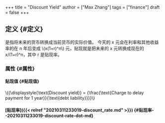 +++
title = "Discount Yield"
author = ["Max Zhang"]
tags = ["finance"]
draft = false
+++

## 定义 {#定义}

是指将未来的货币转换成当前货币的实际价值。
今天的 x 元会在利率和其他收益率的在 n 年后变成 \\(x(1+r)^n\\) 元，贴现就是把未来的
x 元转换成现在的 x/(1+r)^n，其中 r 是贴现率。


### 属性 {#属性}


#### 贴现值 {#贴现值}

\\({\displaystyle{\text{Discount yield}} = {\frac{\text{Charge to delay payment for 1 year}}{\text{debt liability}}}}\\)


#### [贴现率]({{< relref "20210311233019-discount_rate.md" >}}) {#贴现率--20210311233019-discount-rate-dot-md}
